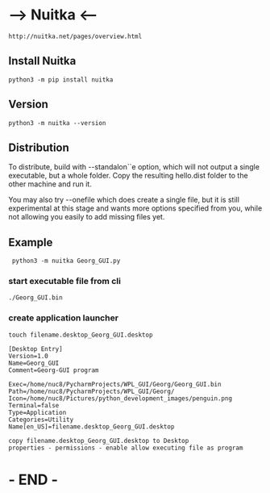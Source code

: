 # --> Nuitka <--
    http://nuitka.net/pages/overview.html
## Install Nuitka
    python3 -m pip install nuitka
## Version
    python3 -m nuitka --version
## Distribution
To distribute, build with --standalon``e option, which will not output a single executable,
but a whole folder.
Copy the resulting hello.dist folder to the other machine and run it.

You may also try --onefile which does create a single file,
but it is still experimental at this stage and wants more options
specified from you, while not allowing you easily to add missing files yet.
## Example
     python3 -m nuitka Georg_GUI.py
### start executable file from cli
    ./Georg_GUI.bin
### create application launcher
    touch filename.desktop_Georg_GUI.desktop

    [Desktop Entry]
    Version=1.0
    Name=Georg_GUI
    Comment=Georg-GUI program

    Exec=/home/nuc8/PycharmProjects/WPL_GUI/Georg/Georg_GUI.bin
    Path=/home/nuc8/PycharmProjects/WPL_GUI/Georg/
    Icon=/home/nuc8/Pictures/python_development_images/penguin.png
    Terminal=false
    Type=Application
    Categories=Utility
    Name[en_US]=filename.desktop_Georg_GUI.desktop

    copy filename.desktop_Georg_GUI.desktop to Desktop
    properties - permissions - enable allow executing file as program
# - END -